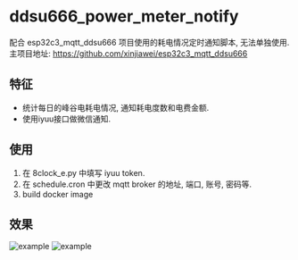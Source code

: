 # ddsu666_power_meter_notify
配合 esp32c3_mqtt_ddsu666 项目使用的耗电情况定时通知脚本, 无法单独使用. 主项目地址: https://github.com/xinjiawei/esp32c3_mqtt_ddsu666

## 特征

+ 统计每日的峰谷电耗电情况, 通知耗电度数和电费金额.
+ 使用iyuu接口做微信通知.

## 使用
1. 在 8clock_e.py 中填写 iyuu token.
2. 在 schedule.cron 中更改 mqtt broker 的地址, 端口, 账号, 密码等.
3. build docker image

## 效果

![example](https://cf.mb6.top/lib/images/github/20241221/a35ad6acecbdd4e105cad1236fd5c3e9.jpg0)
![example](https://cf.mb6.top/lib/images/github/20241221/g84e56fsdg5vdgre49dg48fd9489dd51.png0)
